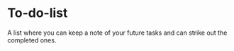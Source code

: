# To-do-list
A list where you can keep a note of your future tasks and can strike out the completed ones.
